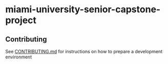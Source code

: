 # miami-university-senior-capstone-project

## Contributing

See [CONTRIBUTING.md](CONTRIBUTING.md) for instructions on how to prepare a development environment
